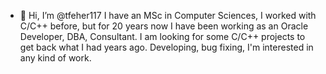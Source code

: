 - 👋 Hi, I’m @tfeher117
I have an MSc in Computer Sciences, I worked with C/C++ before, but for 20 years now I have been working as an Oracle Developer, DBA, Consultant.
I am looking for some C/C++ projects to get back what I had years ago. Developing, bug fixing, I'm interested in any kind of work.

<!---
tfeher117/tfeher117 is a ✨ special ✨ repository because its `README.md` (this file) appears on your GitHub profile.
You can click the Preview link to take a look at your changes.
--->
